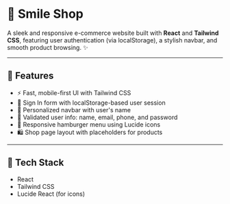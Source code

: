 # 🛒 Smile Shop

A sleek and responsive e-commerce website built with **React** and **Tailwind CSS**, featuring user authentication (via localStorage), a stylish navbar, and smooth product browsing. ✨

---

## 🚀 Features

- ⚡ Fast, mobile-first UI with Tailwind CSS  
- 🔐 Sign In form with localStorage-based user session  
- 👤 Personalized navbar with user's name  
- 🧾 Validated user info: name, email, phone, and password  
- 📱 Responsive hamburger menu using Lucide icons  
- 🛍️ Shop page layout with placeholders for products  

---

## 🧰 Tech Stack

- React  
- Tailwind CSS  
- Lucide React (for icons)  


